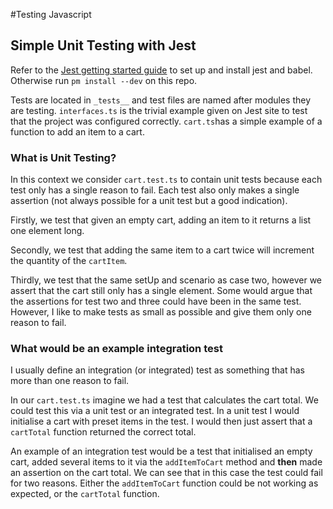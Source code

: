 #Testing Javascript

## Simple Unit Testing with Jest

Refer to the [Jest getting started guide](https://jestjs.io/docs/en/getting-started) to set up and install jest and babel. Otherwise run ``pm install --dev`` on this repo.

Tests are located in ``_tests__`` and test files are named after modules they are testing. ``interfaces.ts`` is the trivial example given on Jest site to test that the project was configured correctly. ``cart.ts``has a simple example of a function to add an item to a cart.

### What is Unit Testing?
In this context we consider ``cart.test.ts`` to contain unit tests because each test only has a single reason to fail. Each test also only makes a single assertion (not always possible for a unit test but a good indication).

Firstly, we test that given an empty cart, adding an item to it returns a list one element long.

Secondly, we test that adding the same item to a cart twice will increment the quantity of the ``cartItem``. 

Thirdly, we test that the same setUp and scenario as case two, however we assert that the cart still only has a single element. Some would argue that the assertions for test two and three could have been in the same test. However, I like to make tests as small as possible and give them only one reason to fail.

### What would be an example integration test
I usually define an integration (or integrated) test as something that has more than one reason to fail.


In our ``cart.test.ts`` imagine we had a test that calculates the cart total. We could test this via a unit test or an integrated test. In a unit test I would initialise a cart with preset items in the test. I would then just assert that a ``cartTotal`` function returned the correct total. 

An example of an integration test would be a test that initialised an empty cart, added several items to it via the `addItemToCart` method and **then** made an assertion on the cart total. We can see that in this case the test could fail for two reasons. Either the `addItemToCart` function could be not working as expected, or the `cartTotal` function.
